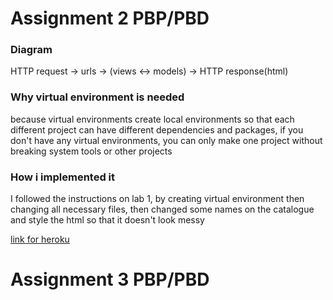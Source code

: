 # Assignment 2 PBP/PBD

### Diagram
HTTP request -> urls -> (views <-> models) -> HTTP response(html)

### Why virtual environment is needed
because virtual environments create local environments so that each different project can have different dependencies and packages, if you don't have any virtual environments, you can only make one project without breaking system tools or other projects

### How i implemented it
I followed the instructions on lab 1, by creating virtual environment then changing all necessary files, then changed some names on the catalogue and style the html so that it doesn't look messy

[link for heroku](https://pbp2022-katalog.herokuapp.com/katalog/)

# Assignment 3 PBP/PBD
